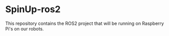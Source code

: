 # SpinUp-ros2
This repository contains the ROS2 project that will be running on Raspberry Pi's on our robots.
